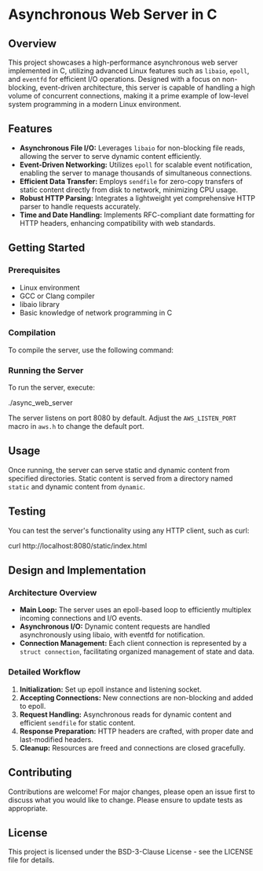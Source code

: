 # Asynchronous Web Server in C

## Overview

This project showcases a high-performance asynchronous web server implemented in C, utilizing advanced Linux features such as `libaio`, `epoll`, and `eventfd` for efficient I/O operations. Designed with a focus on non-blocking, event-driven architecture, this server is capable of handling a high volume of concurrent connections, making it a prime example of low-level system programming in a modern Linux environment.

## Features

- **Asynchronous File I/O:** Leverages `libaio` for non-blocking file reads, allowing the server to serve dynamic content efficiently.
- **Event-Driven Networking:** Utilizes `epoll` for scalable event notification, enabling the server to manage thousands of simultaneous connections.
- **Efficient Data Transfer:** Employs `sendfile` for zero-copy transfers of static content directly from disk to network, minimizing CPU usage.
- **Robust HTTP Parsing:** Integrates a lightweight yet comprehensive HTTP parser to handle requests accurately.
- **Time and Date Handling:** Implements RFC-compliant date formatting for HTTP headers, enhancing compatibility with web standards.

## Getting Started

### Prerequisites

- Linux environment
- GCC or Clang compiler
- libaio library
- Basic knowledge of network programming in C

### Compilation

To compile the server, use the following command:


### Running the Server

To run the server, execute:

./async_web_server


The server listens on port 8080 by default. Adjust the `AWS_LISTEN_PORT` macro in `aws.h` to change the default port.

## Usage

Once running, the server can serve static and dynamic content from specified directories. Static content is served from a directory named `static` and dynamic content from `dynamic`.

## Testing

You can test the server's functionality using any HTTP client, such as curl:

curl http://localhost:8080/static/index.html

## Design and Implementation

### Architecture Overview

- **Main Loop:** The server uses an epoll-based loop to efficiently multiplex incoming connections and I/O events.
- **Asynchronous I/O:** Dynamic content requests are handled asynchronously using libaio, with eventfd for notification.
- **Connection Management:** Each client connection is represented by a `struct connection`, facilitating organized management of state and data.

### Detailed Workflow

1. **Initialization:** Set up epoll instance and listening socket.
2. **Accepting Connections:** New connections are non-blocking and added to epoll.
3. **Request Handling:** Asynchronous reads for dynamic content and efficient `sendfile` for static content.
4. **Response Preparation:** HTTP headers are crafted, with proper date and last-modified headers.
5. **Cleanup:** Resources are freed and connections are closed gracefully.

## Contributing

Contributions are welcome! For major changes, please open an issue first to discuss what you would like to change. Please ensure to update tests as appropriate.

## License

This project is licensed under the BSD-3-Clause License - see the LICENSE file for details.
